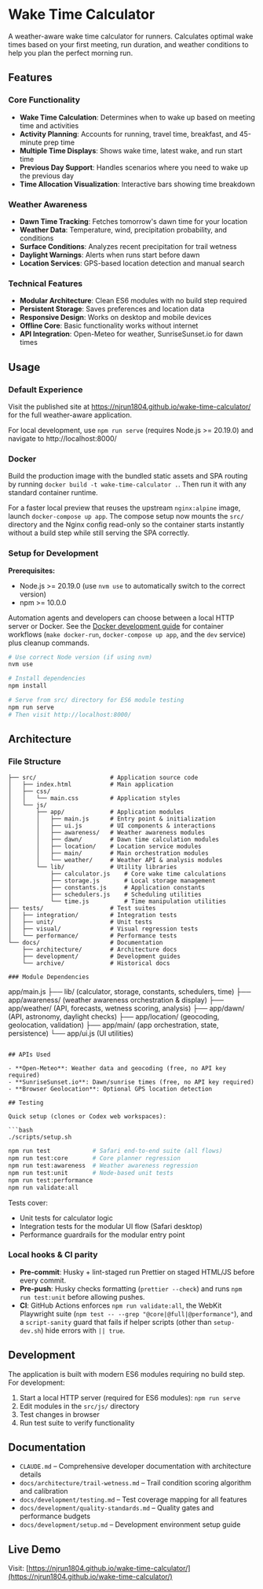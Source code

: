 # Wake Time Calculator

A weather-aware wake time calculator for runners. Calculates optimal wake times based on your first meeting, run duration, and weather conditions to help you plan the perfect morning run.

## Features

### Core Functionality
- **Wake Time Calculation**: Determines when to wake up based on meeting time and activities
- **Activity Planning**: Accounts for running, travel time, breakfast, and 45-minute prep time
- **Multiple Time Displays**: Shows wake time, latest wake, and run start time
- **Previous Day Support**: Handles scenarios where you need to wake up the previous day
- **Time Allocation Visualization**: Interactive bars showing time breakdown

### Weather Awareness
- **Dawn Time Tracking**: Fetches tomorrow's dawn time for your location
- **Weather Data**: Temperature, wind, precipitation probability, and conditions
- **Surface Conditions**: Analyzes recent precipitation for trail wetness
- **Daylight Warnings**: Alerts when runs start before dawn
- **Location Services**: GPS-based location detection and manual search

### Technical Features
- **Modular Architecture**: Clean ES6 modules with no build step required
- **Persistent Storage**: Saves preferences and location data
- **Responsive Design**: Works on desktop and mobile devices
- **Offline Core**: Basic functionality works without internet
- **API Integration**: Open-Meteo for weather, SunriseSunset.io for dawn times

## Usage

### Default Experience
Visit the published site at https://njrun1804.github.io/wake-time-calculator/ for the full weather-aware application.

For local development, use `npm run serve` (requires Node.js >= 20.19.0) and navigate to http://localhost:8000/

### Docker

Build the production image with the bundled static assets and SPA routing by running `docker build -t wake-time-calculator .`. Then run it with any standard container runtime.

For a faster local preview that reuses the upstream `nginx:alpine` image, launch `docker-compose up app`. The compose setup now mounts the `src/` directory and the Nginx config read-only so the container starts instantly without a build step while still serving the SPA correctly.

### Setup for Development

**Prerequisites:**
- Node.js >= 20.19.0 (use `nvm use` to automatically switch to the correct version)
- npm >= 10.0.0

Automation agents and developers can choose between a local HTTP server or Docker. See the [Docker development guide](docs/development/docker.md) for container workflows (`make docker-run`, `docker-compose up app`, and the `dev` service) plus cleanup commands.

```bash
# Use correct Node version (if using nvm)
nvm use

# Install dependencies
npm install

# Serve from src/ directory for ES6 module testing
npm run serve
# Then visit http://localhost:8000/
```

## Architecture

### File Structure
```
├── src/                     # Application source code
│   ├── index.html           # Main application
│   ├── css/
│   │   └── main.css         # Application styles
│   └── js/
│       ├── app/             # Application modules
│       │   ├── main.js      # Entry point & initialization
│       │   ├── ui.js        # UI components & interactions
│       │   ├── awareness/   # Weather awareness modules
│       │   ├── dawn/        # Dawn time calculation modules
│       │   ├── location/    # Location service modules
│       │   ├── main/        # Main orchestration modules
│       │   └── weather/     # Weather API & analysis modules
│       └── lib/             # Utility libraries
│           ├── calculator.js    # Core wake time calculations
│           ├── storage.js       # Local storage management
│           ├── constants.js     # Application constants
│           ├── schedulers.js    # Scheduling utilities
│           └── time.js          # Time manipulation utilities
├── tests/                   # Test suites
│   ├── integration/         # Integration tests
│   ├── unit/                # Unit tests
│   ├── visual/              # Visual regression tests
│   └── performance/         # Performance tests
└── docs/                    # Documentation
    ├── architecture/        # Architecture docs
    ├── development/         # Development guides
    └── archive/             # Historical docs

### Module Dependencies
```
app/main.js
├── lib/ (calculator, storage, constants, schedulers, time)
├── app/awareness/ (weather awareness orchestration & display)
├── app/weather/ (API, forecasts, wetness scoring, analysis)
├── app/dawn/ (API, astronomy, daylight checks)
├── app/location/ (geocoding, geolocation, validation)
├── app/main/ (app orchestration, state, persistence)
└── app/ui.js (UI utilities)
```

## APIs Used

- **Open-Meteo**: Weather data and geocoding (free, no API key required)
- **SunriseSunset.io**: Dawn/sunrise times (free, no API key required)
- **Browser Geolocation**: Optional GPS location detection

## Testing

Quick setup (clones or Codex web workspaces):

```bash
./scripts/setup.sh
```

```bash
npm run test            # Safari end-to-end suite (all flows)
npm run test:core       # Core planner regression
npm run test:awareness  # Weather awareness regression
npm run test:unit       # Node-based unit tests
npm run test:performance
npm run validate:all
```

Tests cover:
- Unit tests for calculator logic
- Integration tests for the modular UI flow (Safari desktop)
- Performance guardrails for the modular entry point

### Local hooks & CI parity

- **Pre-commit**: Husky + lint-staged run Prettier on staged HTML/JS before every commit.
- **Pre-push**: Husky checks formatting (`prettier --check`) and runs `npm run test:unit` before allowing pushes.
- **CI**: GitHub Actions enforces `npm run validate:all`, the WebKit Playwright suite (`npm test -- --grep "@core|@full|@performance"`), and a `script-sanity` guard that fails if helper scripts (other than `setup-dev.sh`) hide errors with `|| true`.

## Development

The application is built with modern ES6 modules requiring no build step. For development:

1. Start a local HTTP server (required for ES6 modules): `npm run serve`
2. Edit modules in the `src/js/` directory
3. Test changes in browser
4. Run test suite to verify functionality

## Documentation

- `CLAUDE.md` – Comprehensive developer documentation with architecture details
- `docs/architecture/trail-wetness.md` – Trail condition scoring algorithm and calibration
- `docs/development/testing.md` – Test coverage mapping for all features
- `docs/development/quality-standards.md` – Quality gates and performance budgets
- `docs/development/setup.md` – Development environment setup guide

## Live Demo

Visit: [https://njrun1804.github.io/wake-time-calculator/](https://njrun1804.github.io/wake-time-calculator/)

